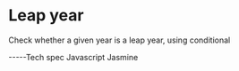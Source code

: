 # Leap year 
Check whether a given year is a leap year, using conditional

-----Tech spec
Javascript
Jasmine

